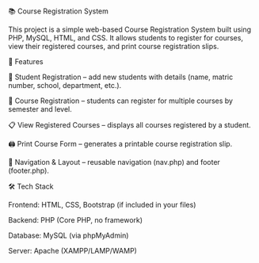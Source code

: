 📚 Course Registration System

This project is a simple web-based Course Registration System built using PHP, MySQL, HTML, and CSS.
It allows students to register for courses, view their registered courses, and print course registration slips.

🚀 Features

📝 Student Registration – add new students with details (name, matric number, school, department, etc.).

📑 Course Registration – students can register for multiple courses by semester and level.

📋 View Registered Courses – displays all courses registered by a student.

🖨 Print Course Form – generates a printable course registration slip.

🔗 Navigation & Layout – reusable navigation (nav.php) and footer (footer.php).

🛠️ Tech Stack

Frontend: HTML, CSS, Bootstrap (if included in your files)

Backend: PHP (Core PHP, no framework)

Database: MySQL (via phpMyAdmin)

Server: Apache (XAMPP/LAMP/WAMP)
